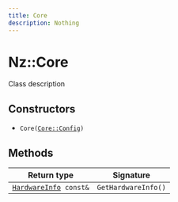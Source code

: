 ```yaml
---
title: Core
description: Nothing
---
```


# Nz::Core

Class description

## Constructors

- `Core(`[`Core::Config`](documentation/generated/Core/Core.Config.md)`)`

## Methods

| Return type | Signature |
| ----------- | --------- |
| [`HardwareInfo`](documentation/generated/Core/HardwareInfo.md)` const&` | `GetHardwareInfo()` |
